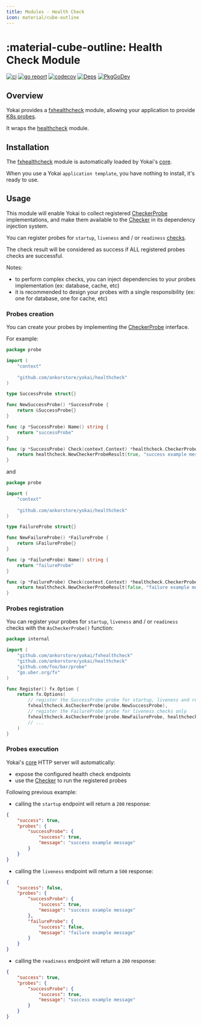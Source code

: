 ```yaml
---
title: Modules - Health Check
icon: material/cube-outline
---
```


# :material-cube-outline: Health Check Module

[![ci](https://github.com/ankorstore/yokai/actions/workflows/fxhealthcheck-ci.yml/badge.svg)](https://github.com/ankorstore/yokai/actions/workflows/fxhealthcheck-ci.yml)
[![go report](https://goreportcard.com/badge/github.com/ankorstore/yokai/fxhealthcheck)](https://goreportcard.com/report/github.com/ankorstore/yokai/fxhealthcheck)
[![codecov](https://codecov.io/gh/ankorstore/yokai/graph/badge.svg?token=ghUBlFsjhR&flag=fxhealthcheck)](https://app.codecov.io/gh/ankorstore/yokai/tree/main/fxhealthcheck)
[![Deps](https://img.shields.io/badge/osi-deps-blue)](https://deps.dev/go/github.com%2Fankorstore%2Fyokai%2Ffxhealthcheck)
[![PkgGoDev](https://pkg.go.dev/badge/github.com/ankorstore/yokai/fxhealthcheck)](https://pkg.go.dev/github.com/ankorstore/yokai/fxhealthcheck)

## Overview

Yokai provides a [fxhealthcheck](https://github.com/ankorstore/yokai/tree/main/fxhealthcheck) module, allowing your application to provide [K8s probes](https://kubernetes.io/docs/tasks/configure-pod-container/configure-liveness-readiness-startup-probes/).

It wraps the [healthcheck](https://github.com/ankorstore/yokai/tree/main/healthcheck) module.

## Installation

The [fxhealthcheck](https://github.com/ankorstore/yokai/tree/main/fxhealthcheck) module is automatically loaded by Yokai's [core](fxcore.md).

When you use a Yokai `application template`, you have nothing to install, it's ready to use.

## Usage

This module will enable Yokai to collect registered [CheckerProbe](https://github.com/ankorstore/yokai/blob/main/healthcheck/probe.go) implementations, and make them available to the [Checker](https://github.com/ankorstore/yokai/blob/main/healthcheck/checker.go) in
its dependency injection system.

You can register probes for `startup`, `liveness` and / or `readiness` [checks](https://kubernetes.io/docs/tasks/configure-pod-container/configure-liveness-readiness-startup-probes/).

The check result will be considered as success if ALL registered probes checks are successful.

Notes:

- to perform complex checks, you can inject dependencies to your probes implementation (ex: database, cache, etc)
- it is recommended to design your probes with a single responsibility (ex: one for database, one for cache, etc)


### Probes creation

You can create your probes by implementing the [CheckerProbe](https://github.com/ankorstore/yokai/blob/main/healthcheck/probe.go) interface.

For example:

```go title="internal/probe/success.go"
package probe

import (
	"context"
	
	"github.com/ankorstore/yokai/healthcheck"
)

type SuccessProbe struct{}

func NewSuccessProbe() *SuccessProbe {
	return &SuccessProbe{}
}

func (p *SuccessProbe) Name() string {
	return "successProbe"
}

func (p *SuccessProbe) Check(context.Context) *healthcheck.CheckerProbeResult {
	return healthcheck.NewCheckerProbeResult(true, "success example message")
}
```

and

```go title="internal/probe/failure.go"
package probe

import (
	"context"
	
	"github.com/ankorstore/yokai/healthcheck"
)

type FailureProbe struct{}

func NewFailureProbe() *FailureProbe {
	return &FailureProbe{}
}

func (p *FailureProbe) Name() string {
	return "failureProbe"
}

func (p *FailureProbe) Check(context.Context) *healthcheck.CheckerProbeResult {
	return healthcheck.NewCheckerProbeResult(false, "failure example message")
}
```

### Probes registration

You can register your probes for `startup`, `liveness` and / or `readiness` checks with the `AsCheckerProbe()` function:

```go title="internal/register.go"
package internal

import (
	"github.com/ankorstore/yokai/fxhealthcheck"
	"github.com/ankorstore/yokai/healthcheck"
	"github.com/foo/bar/probe"
	"go.uber.org/fx"
)

func Register() fx.Option {
	return fx.Options(
		// register the SuccessProbe probe for startup, liveness and readiness checks
		fxhealthcheck.AsCheckerProbe(probe.NewSuccessProbe),
		// register the FailureProbe probe for liveness checks only
		fxhealthcheck.AsCheckerProbe(probe.NewFailureProbe, healthcheck.Liveness), 
		// ...
	)
}
```

### Probes execution

Yokai's [core](fxcore.md) HTTP server will automatically:

- expose the configured health check endpoints
- use the [Checker](https://github.com/ankorstore/yokai/blob/main/healthcheck/checker.go) to run the registered probes

Following previous example:

- calling the `startup` endpoint will return a `200` response:

```json title="[GET] /healthz"
{
	"success": true, 
    "probes": {
		"successProbe": {
			"success": true,
			"message": "success example message"
		}
	}
}
```

- calling the `liveness` endpoint will return a `500` response:

```json title="[GET] /livez"
{
	"success": false, 
    "probes": {
		"successProbe": {
			"success": true,
			"message": "success example message"
		},
		"failureProbe": {
			"success": false,
			"message": "failure example message"
		}
	}
}
```

- calling the `readiness` endpoint will return a `200` response:

```json title="[GET] /readyz"
{
	"success": true, 
    "probes": {
		"successProbe": {
			"success": true,
			"message": "success example message"
		}
	}
}
```